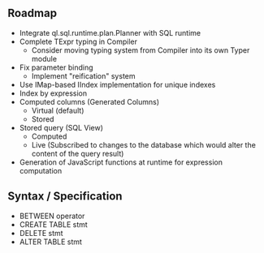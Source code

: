 
## Roadmap

 - Integrate ql.sql.runtime.plan.Planner with SQL runtime
 - Complete TExpr typing in Compiler
   - Consider moving typing system from Compiler into its own Typer module
 - Fix parameter binding
   - Implement "reification" system
 - Use IMap-based IIndex implementation for unique indexes
 - Index by expression
 - Computed columns (Generated Columns)
   - Virtual (default)
   - Stored
 - Stored query (SQL View)
   - Computed
   - Live (Subscribed to changes to the database which would alter the content of the query result)
 - Generation of JavaScript functions at runtime for expression computation

## Syntax / Specification
 - BETWEEN operator
 - CREATE TABLE stmt
 - DELETE stmt
 - ALTER TABLE stmt